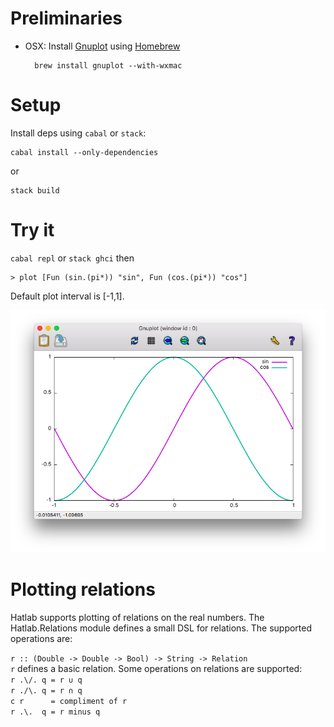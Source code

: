 # Preliminaries

- OSX: Install [Gnuplot][1] using [Homebrew][2]

        brew install gnuplot --with-wxmac


# Setup

Install deps using `cabal` or `stack`:

    cabal install --only-dependencies

or

    stack build


# Try it

`cabal repl` or `stack ghci` then

    > plot [Fun (sin.(pi*)) "sin", Fun (cos.(pi*)) "cos"]

Default plot interval is [-1,1].

![example plot][3]

# Plotting relations

Hatlab supports plotting of relations on the real numbers. The Hatlab.Relations
module defines a small DSL for relations. The supported operations are:

`r :: (Double -> Double -> Bool) -> String -> Relation` 
<br>
`r` defines a basic relation. Some operations on relations
are supported:
<br>
`r .\/. q = r ∪ q `
<br>
`r ./\. q = r ∩ q `
<br>
`c r      = compliment of r`
<br>
`r .\.  q = r minus q `
<br>

[1]: http://www.gnuplot.info
[2]: http://brew.sh
[3]: example.png
